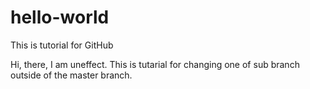 # hello-world
This is tutorial for GitHub

Hi, there, I am uneffect.
This is tutarial for changing one of sub branch outside of the master branch.
